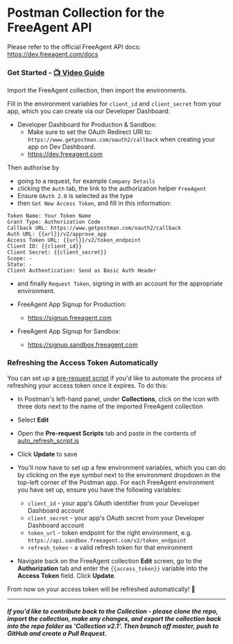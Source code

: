 # Postman Collection for the FreeAgent API

Please refer to the official FreeAgent API docs:
https://dev.freeagent.com/docs

### Get Started - [📺 Video Guide](https://youtu.be/2M182E9Jtmo)

Import the FreeAgent collection, then import the environments.

Fill in the environment variables for `client_id` and `client_secret` from your app, which you can create via our Developer Dashboard:


- Developer Dashboard for Production & Sandbox: 
  - Make sure to set the OAuth Redirect URI to: `https://www.getpostman.com/oauth2/callback` when creating your app on Dev Dashboard.
  - https://dev.freeagent.com


Then authorise by
- going to a request, for example `Company Details`
- clicking the `Auth` tab, the link to the authorization helper `FreeAgent`
- Ensure `OAuth 2.0` is selected as the type
- then `Get New Access Token`, and fill in this information:
```
Token Name: Your Token Name
Grant Type: Authorization Code
Callback URL: https://www.getpostman.com/oauth2/callback
Auth URL: {{url}}/v2/approve_app
Access Token URL: {{url}}/v2/token_endpoint
Client ID: {{client_id}}
Client Secret: {{client_secret}}
Scope: -
State: -
Client Authentication: Send as Basic Auth Header
```

- and finally `Request Token`, signing in with an account for the appropriate environment.


- FreeAgent App Signup for Production:
  - https://signup.freeagent.com

- FreeAgent App Signup for Sandbox:
  - https://signup.sandbox.freeagent.com

### Refreshing the Access Token Automatically

You can set up a [pre-request script](https://learning.postman.com/docs/postman/scripts/pre-request-scripts/) if you'd like to automate the process of refreshing your access token once it expires. To do this:

- In Postman's left-hand panel, under **Collections**, click on the icon with three dots next to the name of the imported FreeAgent collection
- Select **Edit**
- Open the **Pre-request Scripts** tab and paste in the contents of [auto_refresh_script.js](./auto_refresh_script.js)
- Click **Update** to save
- You'll now have to set up a few environment variables, which you can do by clicking on the eye symbol next to the
environment dropdown in the top-left corner of the Postman app. For each FreeAgent environment you have set up, ensure you have the following variables:

  - `client_id` - your app's OAuth identifier from your Developer Dashboard account
  - `client_secret` - your app's OAuth secret from your Developer Dashboard account
  - `token_url` - token endpoint for the right environment, e.g. `https://api.sandbox.freeagent.com/v2/token_endpoint`
  - `refresh_token` - a valid refresh token for that environment

- Navigate back on the FreeAgent collection **Edit** screen, go to the **Authorization** tab and enter the `{{access_token}}` variable into the **Access Token** field. Click **Update**.

From now on your access token will be refreshed automatically! 🎉

----
##### If you'd like to contribute back to the Collection - please clone the repo, import the collection, make any changes, and export the collection back into the repo folder as 'Collection v2.1'. Then branch off master, push to GitHub and create a Pull Request.
